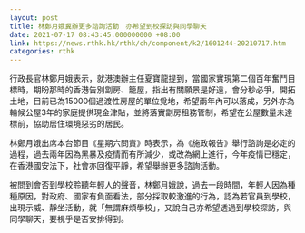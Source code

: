 ```yaml
---
layout: post
title: 林鄭月娥冀辦更多諮詢活動　亦希望到校探訪與同學聊天
date: 2021-07-17 08:43:45.000000000 +08:00
link: https://news.rthk.hk/rthk/ch/component/k2/1601244-20210717.htm
categories: rthk
---
```


行政長官林鄭月娥表示，就港澳辦主任夏寶龍提到，當國家實現第二個百年奮鬥目標時，期盼那時的香港告別劏房、籠屋，指出有關願景是好遠，會分秒必爭，開拓土地，目前已為15000個過渡性房屋的單位覓地，希望兩年內可以落成，另外亦為輪候公屋3年的家庭提供現金津貼，並將落實劏房租務管制，希望在公屋數量未達標前，協助居住環境惡劣的居民。

林鄭月娥出席本台節目《星期六問責》時表示，為《施政報告》舉行諮詢是必定的過程，過去兩年因為黑暴及疫情而有所減少，或改為網上進行，今年疫情已穩定，在香港國安法下，社會亦回復平靜，希望舉辦更多諮詢活動。

被問到會否到學校聆聽年輕人的聲音，林鄭月娥說，過去一段時間，年輕人因為種種原因，對政府、國家有負面看法，部分採取較激進的行為，認為若官員到學校，出現示威、靜坐活動，就「無謂麻煩學校」，又說自己亦希望透過到學校探訪，與同學聊天，要視乎是否安排得到。
